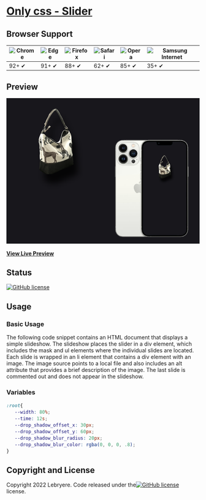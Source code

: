 # [Only css - Slider](https://lebryere.github.io/Only-css-Slider_1/)

## Browser Support

![Chrome](https://raw.githubusercontent.com/alrra/browser-logos/master/src/chrome/chrome_48x48.png) | ![Edge](https://raw.githubusercontent.com/alrra/browser-logos/master/src/edge/edge_48x48.png) | ![Firefox](https://raw.githubusercontent.com/alrra/browser-logos/master/src/firefox/firefox_48x48.png) | ![Safari](https://raw.githubusercontent.com/alrra/browser-logos/master/src/safari/safari_48x48.png) | ![Opera](https://raw.githubusercontent.com/alrra/browser-logos/master/src/opera/opera_48x48.png) | ![Samsung Internet](https://raw.githubusercontent.com/alrra/browser-logos/master/src/samsung-internet/samsung-internet_48x48.png)
--- | --- | --- | --- | --- | --- |
92+ ✔ | 91+ ✔ | 88+ ✔ | 62+ ✔ | 85+ ✔ | 35+ ✔ |

## Preview

[![Resume Preview](preview.png)](https://lebryere.github.io/Only-css-Slider_1/)

**[View Live Preview](https://lebryere.github.io/Only-css-Slider_1/)**

## Status

[![GitHub license](https://img.shields.io/badge/license-MIT-green?&style=plastic)](https://raw.githubusercontent.com/LeBryere/only_css_slider_1/master/LICENSE)

## Usage

### Basic Usage

The following code snippet contains an HTML document that displays a simple slideshow. The slideshow places the slider in a div element, which includes the mask and ul elements where the individual slides are located. Each slide is wrapped in an li element that contains a div element with an image. The image source points to a local file and also includes an alt attribute that provides a brief description of the image. The last slide is commented out and does not appear in the slideshow.

### Variables
```css
:root{
   --width: 80%;
   --time: 12s;
   --drop_shadow_offset_x: 30px;
   --drop_shadow_offset_y: 60px;
   --drop_shadow_blur_radius: 20px;
   --drop_shadow_blur_color: rgba(0, 0, 0, .8);
}
```

## Copyright and License

Copyright 2022 Lebryere. Code released under the[![GitHub license](https://img.shields.io/badge/license-MIT-green?&style=plastic)](https://raw.githubusercontent.com/LeBryere/only_css_slider_1/master/LICENSE) license.
